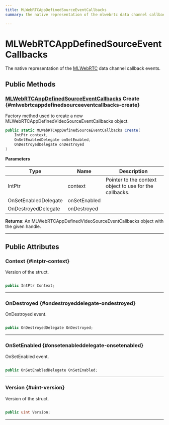 ```yaml
---
title: MLWebRTCAppDefinedSourceEventCallbacks
summary: the native representation of the mlwebrtc data channel callback events. 

---
```


# MLWebRTCAppDefinedSourceEventCallbacks




The native representation of the [MLWebRTC](/versioned_docs/version-31-Aug-2023/unity-api/api/UnityEngine.XR.MagicLeap/MLWebRTC/UnityEngine.XR.MagicLeap.MLWebRTC.md) data channel callback events.   





## Public Methods

### [MLWebRTCAppDefinedSourceEventCallbacks](/versioned_docs/version-31-Aug-2023/unity-api/api/UnityEngine.XR.MagicLeap/MLWebRTC/AppDefinedSource/NativeBindings/UnityEngine.XR.MagicLeap.MLWebRTC.AppDefinedSource.NativeBindings.MLWebRTCAppDefinedSourceEventCallbacks.md) Create {#mlwebrtcappdefinedsourceeventcallbacks-create}

Factory method used to create a new MLWebRTCAppDefinedVideoSourceEventCallbacks object. 

```csharp
public static MLWebRTCAppDefinedSourceEventCallbacks Create(
    IntPtr context,
    OnSetEnabledDelegate onSetEnabled,
    OnDestroyedDelegate onDestroyed
)
```


**Parameters**

| Type | Name  | Description  | 
|--|--|--|
| IntPtr |context|Pointer to the context object to use for the callbacks.|
| OnSetEnabledDelegate |onSetEnabled||
| OnDestroyedDelegate |onDestroyed||






**Returns**: An MLWebRTCAppDefinedVideoSourceEventCallbacks object with the given handle.



-----------

## Public Attributes

### Context {#intptr-context}

Version of the struct. 

```csharp

public IntPtr Context;

```






-----------

### OnDestroyed {#ondestroyeddelegate-ondestroyed}

OnDestroyed event. 

```csharp

public OnDestroyedDelegate OnDestroyed;

```






-----------

### OnSetEnabled {#onsetenableddelegate-onsetenabled}

OnSetEnabled event. 

```csharp

public OnSetEnabledDelegate OnSetEnabled;

```






-----------

### Version {#uint-version}

Version of the struct. 

```csharp

public uint Version;

```






-----------


